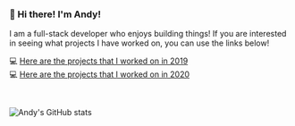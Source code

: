 ### 👋 Hi there!  I'm Andy!
I am a full-stack developer who enjoys building things! If you are interested in seeing what projects I have worked on, you can use the links below!


💻 [Here are the projects that I worked on in 2019](https://andytruongcs.medium.com/my-developer-journey-2019-7c56b874eb07)
<br>
💻 [Here are the projects that I worked on in 2020](https://andytruongcs.medium.com/my-developer-journey-2020-c8bea22cb231)

<br>

![Andy's GitHub stats](https://github-readme-stats.vercel.app/api?username=andyuga&count_private=true&show_icons=true&text_color=E53935&icon_color=E53935&title_color=E53935&hide=issues,contribs)
